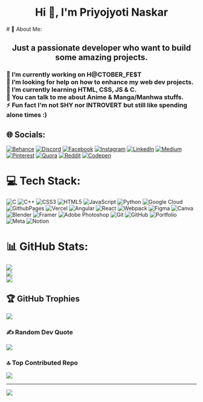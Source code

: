 <h1 align="center">Hi 👋, I'm Priyojyoti Naskar</h1>
# 💫 About Me:
<h2 align="center">Just a passionate developer who want to build some amazing projects.</h2>

<h3>🔭 I’m currently working on H@CTOBER_FE$T<br>🤝 I’m looking for help on how to enhance my web dev projects.<br>🌱 I’m currently learning HTML, CSS, JS & C.<br>💬 You can talk to me about Anime & Manga/Manhwa stuffs.<br>⚡ Fun fact I'm not SHY nor INTROVERT but still like spending alone times :)</h3>


## 🌐 Socials:
[![Behance](https://img.shields.io/badge/Behance-1769ff?logo=behance&logoColor=white)](https://behance.net/#@ck) [![Discord](https://img.shields.io/badge/Discord-%237289DA.svg?logo=discord&logoColor=white)](https://discord.gg/Priyo) [![Facebook](https://img.shields.io/badge/Facebook-%231877F2.svg?logo=Facebook&logoColor=white)](https://facebook.com/Priyoo) [![Instagram](https://img.shields.io/badge/Instagram-%23E4405F.svg?logo=Instagram&logoColor=white)](https://instagram.com/Priyo) [![LinkedIn](https://img.shields.io/badge/LinkedIn-%230077B5.svg?logo=linkedin&logoColor=white)](https://linkedin.com/in/PriyoJ) [![Medium](https://img.shields.io/badge/Medium-12100E?logo=medium&logoColor=white)](https://medium.com/@Prime) [![Pinterest](https://img.shields.io/badge/Pinterest-%23E60023.svg?logo=Pinterest&logoColor=white)](https://pinterest.com/Reader) [![Quora](https://img.shields.io/badge/Quora-%23B92B27.svg?logo=Quora&logoColor=white)](https://quora.com/profile/Reader) [![Reddit](https://img.shields.io/badge/Reddit-%23FF4500.svg?logo=Reddit&logoColor=white)](https://reddit.com/user/Reeder) [![Codepen](https://img.shields.io/badge/Codepen-000000?style=for-the-badge&logo=codepen&logoColor=white)](https://codepen.io/H@cker) 

# 💻 Tech Stack:
![C](https://img.shields.io/badge/c-%2300599C.svg?style=plastic&logo=c&logoColor=white) ![C++](https://img.shields.io/badge/c++-%2300599C.svg?style=plastic&logo=c%2B%2B&logoColor=white) ![CSS3](https://img.shields.io/badge/css3-%231572B6.svg?style=plastic&logo=css3&logoColor=white) ![HTML5](https://img.shields.io/badge/html5-%23E34F26.svg?style=plastic&logo=html5&logoColor=white) ![JavaScript](https://img.shields.io/badge/javascript-%23323330.svg?style=plastic&logo=javascript&logoColor=%23F7DF1E) ![Python](https://img.shields.io/badge/python-3670A0?style=plastic&logo=python&logoColor=ffdd54) ![Google Cloud](https://img.shields.io/badge/GoogleCloud-%234285F4.svg?style=plastic&logo=google-cloud&logoColor=white) ![GithubPages](https://img.shields.io/badge/github%20pages-121013?style=plastic&logo=github&logoColor=white) ![Vercel](https://img.shields.io/badge/vercel-%23000000.svg?style=plastic&logo=vercel&logoColor=white) ![Angular](https://img.shields.io/badge/angular-%23DD0031.svg?style=plastic&logo=angular&logoColor=white) ![React](https://img.shields.io/badge/react-%2320232a.svg?style=plastic&logo=react&logoColor=%2361DAFB) ![Webpack](https://img.shields.io/badge/webpack-%238DD6F9.svg?style=plastic&logo=webpack&logoColor=black) ![Figma](https://img.shields.io/badge/figma-%23F24E1E.svg?style=plastic&logo=figma&logoColor=white) ![Canva](https://img.shields.io/badge/Canva-%2300C4CC.svg?style=plastic&logo=Canva&logoColor=white) ![Blender](https://img.shields.io/badge/blender-%23F5792A.svg?style=plastic&logo=blender&logoColor=white) ![Framer](https://img.shields.io/badge/Framer-black?style=plastic&logo=framer&logoColor=blue) ![Adobe Photoshop](https://img.shields.io/badge/adobe%20photoshop-%2331A8FF.svg?style=plastic&logo=adobe%20photoshop&logoColor=white) ![Git](https://img.shields.io/badge/git-%23F05033.svg?style=plastic&logo=git&logoColor=white) ![GitHub](https://img.shields.io/badge/github-%23121011.svg?style=plastic&logo=github&logoColor=white) ![Portfolio](https://img.shields.io/badge/Portfolio-%23000000.svg?style=plastic&logo=firefox&logoColor=#FF7139) ![Meta](https://img.shields.io/badge/Meta-%230467DF.svg?style=plastic&logo=Meta&logoColor=white) ![Notion](https://img.shields.io/badge/Notion-%23000000.svg?style=plastic&logo=notion&logoColor=white)
# 📊 GitHub Stats:
![](https://github-readme-stats.vercel.app/api?username=Pri-Tech5&theme=yeblu&hide_border=false&include_all_commits=true&count_private=true)<br/>
![](https://github-readme-streak-stats.herokuapp.com/?user=Pri-Tech5&theme=yeblu&hide_border=false)<br/>
![](https://github-readme-stats.vercel.app/api/top-langs/?username=Pri-Tech5&theme=yeblu&hide_border=false&include_all_commits=true&count_private=true&layout=compact)

## 🏆 GitHub Trophies
![](https://github-profile-trophy.vercel.app/?username=Pri-Tech5&theme=radical&no-frame=false&no-bg=false&margin-w=4)

### ✍️ Random Dev Quote
![](https://quotes-github-readme.vercel.app/api?type=horizontal&theme=radical)

### 🔝 Top Contributed Repo
![](https://github-contributor-stats.vercel.app/api?username=Pri-Tech5&limit=5&theme=blue-green&combine_all_yearly_contributions=true)

---
[![](https://visitcount.itsvg.in/api?id=Pri-Tech5&icon=0&color=0)](https://visitcount.itsvg.in)

<!-- Proudly created with GPRM ( https://gprm.itsvg.in ) -->
